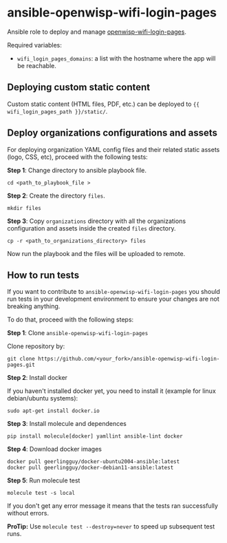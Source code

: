 # ansible-openwisp-wifi-login-pages

Ansible role to deploy and manage [openwisp-wifi-login-pages](https://github.com/openwisp/openwisp-wifi-login-pages).

Required variables:

- `wifi_login_pages_domains`: a list with the hostname where the app will be reachable.

## Deploying custom static content

Custom static content (HTML files, PDF, etc.) can be deployed
to `{{ wifi_login_pages_path }}/static/`.

## Deploy organizations configurations and assets

For deploying organization YAML config files and their related static assets (logo, CSS, etc), proceed with the following tests:

**Step 1**: Change directory to ansible playbook file.

```
cd <path_to_playbook_file >
```

**Step 2**: Create the directory `files`.

```
mkdir files
```

**Step 3**: Copy `organizations` directory with all the organizations configuration and assets inside the created `files` directory.

```
cp -r <path_to_organizations_directory> files
```

Now run the playbook and the files will be uploaded to remote.

## How to run tests

If you want to contribute to `ansible-openwisp-wifi-login-pages` you should run tests
in your development environment to ensure your changes are not breaking anything.

To do that, proceed with the following steps:

**Step 1**: Clone `ansible-openwisp-wifi-login-pages`

Clone repository by:

```
git clone https://github.com/<your_fork>/ansible-openwisp-wifi-login-pages.git
```

**Step 2**: Install docker

If you haven't installed docker yet, you need to install it (example for linux debian/ubuntu systems):

```
sudo apt-get install docker.io
```

**Step 3**: Install molecule and dependences

```
pip install molecule[docker] yamllint ansible-lint docker
```

**Step 4**: Download docker images

```
docker pull geerlingguy/docker-ubuntu2004-ansible:latest
docker pull geerlingguy/docker-debian11-ansible:latest
```

**Step 5**: Run molecule test

```
molecule test -s local
```

If you don't get any error message it means that the tests ran successfully without errors.

**ProTip:** Use `molecule test --destroy=never` to speed up subsequent test runs.
